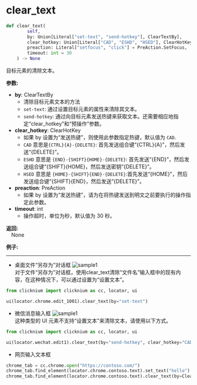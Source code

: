 # clear_text

```python
def clear_text(
        self,
        by: Union[Literal["set-text", "send-hotkey"], ClearTextBy],
        clear_hotkey: Union[Literal["CAD", "ESHD", "HSED"], ClearHotKey] = ClearHotKey.CtrlA_Delete,
        preaction: Literal["setfocus", "click"] = PreAction.SetFocus,
        timeout: int = 30
    ) -> None
```  

目标元素的清除文本。

**参数:**  
 - **by**: ClearTextBy  
    - 清除目标元素文本的方法
    - `set-text`: 通过设置目标元素的属性来清除其文本。
    - `send-hotkey`: 通过向目标元素发送热键来获取文本。还需要相应地指定“clear_hotkey”和“预操作”参数。 
- **clear_hotkey**: ClearHotKey  
    - 如果 by 设置为“发送热键”，则使用此参数指定热键，默认值为 `CAD`.  
    - `CAD` 意思是`{CTRL}{A}-{DELETE}`: 首先发送组合键“{CTRL}{A}”，然后发送“{DELETE}”。
    - `ESHD` 意思是 `{END}-{SHIFT}{HOME}-{DELETE}`: 首先发送“{END}”，然后发送组合键“{SHIFT}{HOME}，然后发送密钥”{DELETE}”。
    - `HSED` 意思是 `{HOME}-{SHIFT}{END}-{DELETE}`:首先发送“{HOME}”，然后发送组合键“{SHIFT}{END}，然后发送”{DELETE}”。
- **preaction**: PreAction  
    - 如果 by 设置为“发送热键”，请为在将热键发送到明文之前要执行的操作指定此参数。
- **timeout**: int  
    - 操作超时，单位为秒，默认值为 30 秒。

**返回:**  
    &emsp;None

**例子:**
***
- 桌面文件“另存为”对话框
![sample1](../../../img/clear_text_sample1.png)  
对于文件“另存为”对话框，使用clear_text清除“文件名”输入框中的现有内容，在这种情况下，可以通过设置为“设置文本”。

```python
from clicknium import clicknium as cc, locator, ui  

ui(locator.chrome.edit_1001).clear_text(by="set-text")
```

- 微信消息输入框
![sample1](../../../img/clear_text_sample2.png)  
这种类型的 UI 元素不支持“设置文本”来清除文本，请使用以下方式。

```python
from clicknium import clicknium as cc, locator, ui  

ui(locator.wechat.edit1).clear_text(by="send-hotkey", clear_hotkey="CAD", preaction="click")

```

- 网页输入文本框

```python
chrome_tab = cc.chrome.open("https://contoso.com/")
chrome_tab.find_element(locator.chrome.contoso.text).set_text("hello")
chrome_tab.find_element(locator.chrome.contoso.text).clear_text(by=ClearTextBy.SetText)
```